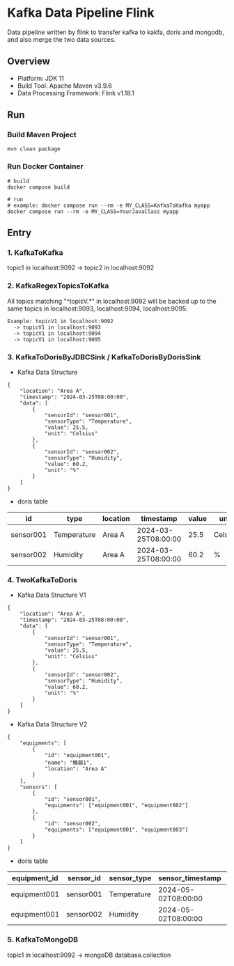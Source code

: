 # Kafka Data Pipeline Flink
Data pipeline written by flink to transfer kafka to kakfa, doris and mongodb, and also merge the two data sources.  

## Overview

- Platform: JDK 11
- Build Tool: Apache Maven v3.9.6
- Data Processing Framework: Flink v1.18.1


## Run

### Build Maven Project
```
mvn clean package
```

### Run Docker Container
```
# build
docker compose build

# run
# example: docker compose run --rm -e MY_CLASS=KafkaToKafka myapp
docker compose run --rm -e MY_CLASS=YourJavaClass myapp
```



## Entry

### 1. KafkaToKafka

topic1 in localhost:9092 -> topic2 in localhost:9092  


### 2. KafkaRegexTopicsToKafka

All topics matching "^topicV.*" in localhost:9092 will be backed up to the same topics in localhost:9093, localhost:9094, localhost:9095.  

```
Example: topicV1 in localhost:9092 
  -> topicV1 in localhost:9093
  -> topicV1 in localhost:9094
  -> topicV1 in localhost:9095  
```


### 3. KafkaToDorisByJDBCSink / KafkaToDorisByDorisSink

- Kafka Data Structure
```
{
    "location": "Area A",
    "timestamp": "2024-03-25T08:00:00",
    "data": [
        {
            "sensorId": "sensor001",
            "sensorType": "Temperature",
            "value": 25.5,
            "unit": "Celsius"
        },
        {
            "sensorId": "sensor002",
            "sensorType": "Humidity",
            "value": 60.2,
            "unit": "%"
        }
    ]
}
```

- doris table

| id        | type          | location    | timestamp           | value | unit    |  
|-----------|---------------|-------------|---------------------|-------|---------|  
| sensor001 | Temperature   | Area A      | 2024-03-25T08:00:00 | 25.5  | Celsius |  
| sensor002 | Humidity      | Area A      | 2024-03-25T08:00:00 | 60.2  | %       |  



### 4. TwoKafkaToDoris

- Kafka Data Structure V1
```
{
    "location": "Area A",
    "timestamp": "2024-03-25T08:00:00",
    "data": [
        {
            "sensorId": "sensor001",
            "sensorType": "Temperature",
            "value": 25.5,
            "unit": "Celsius"
        },
        {
            "sensorId": "sensor002",
            "sensorType": "Humidity",
            "value": 60.2,
            "unit": "%"
        }
    ]
}
```

- Kafka Data Structure V2
```
{
    "equipments": [
        {
            "id": "equipment001",
            "name": "機器1",
            "location": "Area A"
        }
    ],
    "sensors": [
        {
            "id": "sensor001",
            "equipments": ["equipment001", "equipment002"]
        },
        {
            "id": "sensor002",
            "equipments": ["equipment001", "equipment003"]
        }
    ]
}
```

- doris table

| equipment_id  | sensor_id | sensor_type   | sensor_timestamp      | sensor_value | sensor_unit  |  
|---------------|-----------|---------------|-----------------------|--------------|--------------|  
| equipment001  | sensor001 | Temperature   | 2024-05-02T08:00:00   | 25.5         | Celsius      |  
| equipment001  | sensor002 | Humidity      | 2024-05-02T08:00:00   | 60.2         | %            |  


### 5. KafkaToMongoDB

topic1 in localhost:9092 -> mongoDB database.collection  